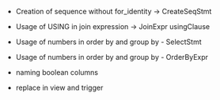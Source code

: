 - Creation of sequence without for_identity -> CreateSeqStmt
- Usage of USING in join expression -> JoinExpr usingClause
- Usage of numbers in order by and group by - SelectStmt
- Usage of numbers in order by and group by - OrderByExpr

- naming boolean columns

- replace in view and trigger
